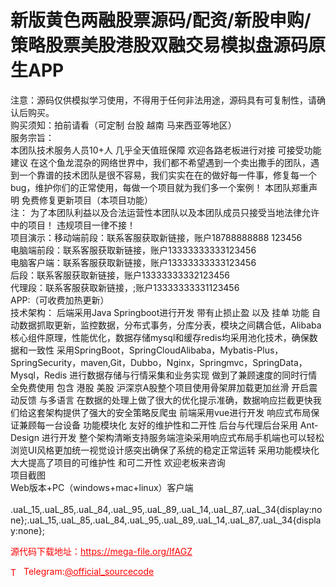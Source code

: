 # 新版黄色两融股票源码/配资/新股申购/策略股票美股港股双融交易模拟盘源码原生APP

注意：源码仅供模拟学习使用，不得用于任何非法用途，源码具有可复制性，请确认后购买。<br>购买须知：拍前请看（可定制 台股 越南 马来西亚等地区）<br>服务宗旨：    <br>    本团队技术服务人员10+人 几乎全天值班保障 欢迎各路老板进行对接 可接受功能建议        在这个鱼龙混杂的网络世界中，我们都不希望遇到一个卖出撒手的团队，遇到一个靠谱的技术团队是很不容易，我们实实在在的做好每一件事，修复每一个bug，维护你们的正常使用，每做一个项目就为我们多一个案例！ 本团队郑重声明 免费修复更新项目（本项目功能）<br>        注： 为了本团队利益以及合法运营性本团队以及本团队成员只接受当地法律允许中的项目！ 违规项目一律不接！    <br>    项目演示：移动端前段：联系客服获取新链接，账户18788888888 123456<br>电脑端前段：联系客服获取新链接，账户13333333333123456<br>电脑客户端：联系客服获取新链接，账户13333333333123456<br>后段：联系客服获取新链接，账户13333333332123456<br>代理段：联系客服获取新链接，;账户13333333331123456<br>APP:（可收费加热更新）<br>    技术架构：        后端采用Java Springboot进行开发 带有止损止盈                    以及            挂单        功能 自动数据抓取更新，监控数据，分布式事务，分库分表，模块之间耦合低，Alibaba核心组件原理，性能优化，数据存储mysql和缓存redis均采用池化技术，确保数据和一致性 采用SpringBoot，SpringCloudAlibaba，Mybatis-Plus，SpringSecurity，maven,Git，Dubbo，Nginx，Springmvc，SpringData，Mysql，Redis 进行数据存储与行情采集和业务实现 做到了兼顾速度的同时行情全免费使用 包含             港股 美股 沪深京A股整个项目使用骨架屏加载更加丝滑 开启震动反馈 与多语言 在数据的处理上做了很大的优化提示准确，数据响应拦截更快我们给这套架构提供了强大的安全策略反爬虫 前端采用vue进行开发 响应式布局保证兼顾每一台设备                            功能模块化 友好的维护性和二开性        后台与代理后台采用 Ant-Design  进行开发 整个架构清晰支持服务端渲染采用响应式布局手机端也可以轻松浏览UI风格更加统一视觉设计感突出确保了系统的稳定正常运转 采用功能模块化 大大提高了项目的可维护性        和可二开性 欢迎老板来咨询<br> 项目截图<br>   Web版本+PC（windows+mac+linux）客户端<br>  <br>.uaL_15,.uaL_85,.uaL_84,.uaL_95,.uaL_89,.uaL_14,.uaL_87,.uaL_34{display:none};.uaL_15,.uaL_85,.uaL_84,.uaL_95,.uaL_89,.uaL_14,.uaL_87,.uaL_34{display:none};<br>


<p style="color: red;">源代码下载地址：<a href="https://mega-file.org/IfAGZ" style="color: red;">https://mega-file.org/IfAGZ</a></p><p style="color: red;"><img src="https://cdn-icons-png.flaticon.com/512/2111/2111646.png" alt="Telegram Icon" style="width: 16px; vertical-align: middle; margin-right: 5px;">Telegram:<a href="https://t.me/official_sourcecode" style="color: red;">@official_sourcecode</a></p>
